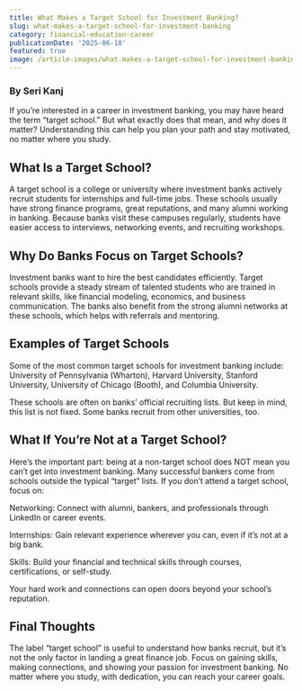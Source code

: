 ```yaml
---
title: What Makes a Target School for Investment Banking?
slug: what-makes-a-target-school-for-investment-banking
category: financial-education-career
publicationDate: '2025-06-18'
featured: true
image: /article-images/what-makes-a-target-school-for-investment-banking.webp
---
```


### By Seri Kanj

If you’re interested in a career in investment banking, you may have heard the term “target school.” But what exactly does that mean, and why does it matter? Understanding this can help you plan your path and stay motivated, no matter where you study.

## What Is a Target School?

A target school is a college or university where investment banks actively recruit students for internships and full-time jobs. These schools usually have strong finance programs, great reputations, and many alumni working in banking. Because banks visit these campuses regularly, students have easier access to interviews, networking events, and recruiting workshops.

## Why Do Banks Focus on Target Schools?

Investment banks want to hire the best candidates efficiently. Target schools provide a steady stream of talented students who are trained in relevant skills, like financial modeling, economics, and business communication. The banks also benefit from the strong alumni networks at these schools, which helps with referrals and mentoring.

## Examples of Target Schools

Some of the most common target schools for investment banking include: University of Pennsylvania (Wharton), Harvard University, Stanford University, University of Chicago (Booth), and Columbia University.

These schools are often on banks’ official recruiting lists. But keep in mind, this list is not fixed. Some banks recruit from other universities, too.

## What If You’re Not at a Target School?

Here’s the important part: being at a non-target school does NOT mean you can’t get into investment banking. Many successful bankers come from schools outside the typical “target” lists. If you don’t attend a target school, focus on:

Networking: Connect with alumni, bankers, and professionals through LinkedIn or career events.

Internships: Gain relevant experience wherever you can, even if it’s not at a big bank. 

Skills: Build your financial and technical skills through courses, certifications, or self-study. 

Your hard work and connections can open doors beyond your school’s reputation.

## Final Thoughts

The label “target school” is useful to understand how banks recruit, but it’s not the only factor in landing a great finance job. Focus on gaining skills, making connections, and showing your passion for investment banking. No matter where you study, with dedication, you can reach your career goals.

